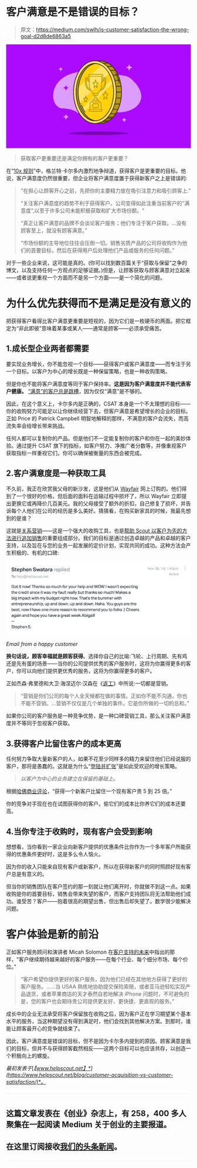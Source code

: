 # 客户满意是不是错误的目标？

> 原文：<https://medium.com/swlh/is-customer-satisfaction-the-wrong-goal-d2d8de6863a5>

![](img/d08c1e31321c557253085421b90813b9.png)

> 获取客户更重要还是满足你拥有的客户更重要？

在“[10x 规则](https://grantcardone.com/products/the-10x-rule-book)”中，格兰特·卡尔多内激烈地争辩道，获得客户是更重要的目标。他说，客户满意度仍然很重要，但企业将客户满意度置于获得新客户之上是错误的:

> "在担心让顾客开心之前，先把你的主要精力放在吸引注意力和吸引顾客上."
> 
> “关注客户满意度的趋势不利于获得客户。公司变得如此注重当前客户的“满意度”,以至于许多公司未能积极获取和扩大市场份额。"
> 
> “真正让客户满意的品牌不会谈论客户服务；他们专注于客户获取。…没有顾客至上，就没有顾客满意。”
> 
> “市场份额的主导地位往往会压倒一切。销售劣质产品的公司将收购作为他们的首要目标，然后在获得用户后处理他们产品或服务的任何问题。”

对于一些企业来说，这可能是真的。(你可以找到数百篇关于“获取与保留”之争的博文，以及支持任何一方观点的足够证据。)但是，让顾客获取与顾客满意对立起来——或者说更重视一个方面而不是另一个方面——是一个简化的问题。

# 为什么优先获得而不是满足是没有意义的

把获得客户看得比客户满意更重要是短视的，因为它们是一枚硬币的两面。把它框定为“非此即彼”意味着某事或某人——通常是顾客——必须承受痛苦。

## 1.成长型企业两者都需要

要实现业务增长，你不能忽视一个目标——获得客户或客户满意度——而专注于另一个目标。以客户为中心的增长既是一种保留策略，也是一种收购策略。

但是你也不能将客户满意度等同于客户保持率。**这是因为客户满意度并不能代表客户健康。** [“满意”的客户总是跳槽](https://hbr.org/1995/11/why-satisfied-customers-defect)，因为仅仅“满意”是不够的。

因此，在这个意义上，卡尔多内是正确的，CSAT 本身是一个不太理想的目标——你的收购努力可能足以让你继续经营下去，但客户满意是希望增长的企业的目标。正如 Price 的 Patrick Campbell 明智地解释的那样，不满意的客户会流失，而高流失率会给增长带来挑战。

任何人都可以复制你的产品。但是他们不一定能复制你的客户和你在一起的美妙体验。通过提升 CSAT 旗下的指标，如客户努力、净推广者分数等，并像重视客户获取指标一样重视它们，你可以确保被衡量的东西会被完成。

## 2.客户满意度是一种获取工具

不久前，我正在欣赏我父母的新沙发，这是他们从 [Wayfair](https://www.wayfair.com/) 网上订购的。他们得到了一个很好的价格，但后面的面料在运输过程中损坏了，所以 Wayfair 立即提出更换它或再降价几百美元。我的父母接受了额外的折扣，自己修复了损坏，并告诉每个人他们在公司的经历是多么美好。猜猜看，在购买新家具的时候，我最先想到的是谁？

这就是[关系营销](https://www.helpscout.net/blog/relationship-marketing/)——这是一个强大的收购工具，也是[帮助 Scout 以客户为先的方法进行追加销售](https://www.helpscout.net/blog/upsell/)的重要组成部分。我们的目标是通过创造卓越的产品和卓越的客户支持，以及旨在与您的业务一起发展的定价计划，实现共同的成功。这种方法会产生积极的、有机的口碑:

![](img/80902b4b8a698e52823dad011696a6c7.png)

*Email from a happy customer*

**换句话说，顾客幸福就是顾客获得**。选择你自己的比喻:飞轮、上行周期、先有鸡还是先有蛋的场景——当你的公司提供优秀的客户服务时，这将为你赢得更多的客户，你可以向他们提供更优秀的服务，这将为你赢得更多的客户。

正如杰森·弗里德和大卫·海涅迈尔·汉森在《[返工](https://37signals.com/rework)》中所说:一切都是营销。

> “营销是你们公司的每个人全天候都在做的事情。正如你不能不沟通，你也不能不营销。…营销不仅仅是几个单独的事件。它是你所做的一切的总和。”

如果你公司的客户服务是一种竞争优势，是一种口碑营销工具，那么关注客户满意度并不等同于忽视客户获取。

## 3.获得客户比留住客户的成本更高

任何努力争取大量新客户的人，如果不花至少同样多的精力来留住他们已经说服的客户，那将是愚蠢的。这就是为什么“[登陆并扩张](http://chasmgroup.org/blog/land-expand-is-a-business-strategy-not-a-sales-tactic/)”是如此受欢迎的增长策略。

> *以客户为中心的业务建立在保留的基础上。*

根据[哈佛商业评论](https://hbr.org/2014/10/the-value-of-keeping-the-right-customers)，“获得一个新客户比留住一个现有客户贵 5 到 25 倍。”

你的竞争对手现在也在试图获得你的客户。偷它们的成本比你养它们的成本还要高。

## 4.当你专注于收购时，现有客户会受到影响

想想看，当你看到一家企业向新客户提供的优惠条件比你作为一个多年客户所能获得的优惠条件更好时，这是多么令人恼火。

因为你的收入只能来自现有客户或新客户，所以在获得新客户的同时照顾好现有客户总是有意义的。

但当你的销售团队在客户签约的那一刻就让他们离开时，你就做不到这一点。如果收购是你的首要目标，销售会带来失望的客户，而客户支持团队将无法帮助他们成功。谁受苦？客户——抱着很高的期望出售，但出售后却失望了。数学很少能解决问题。

# 客户体验是新的前沿

正如客户服务顾问和演讲者 Micah Solomon 在[客户支持的未来](https://www.helpscout.net/helpu/future-of-customer-support/)中指出的那样，“客户继续期待越来越好的客户服务——在每个行业、每个细分市场、每个价位。”

> “客户希望你提供更好的客户服务，因为他们已经在其他地方获得了更好的客户服务。……当 USAA 熟练地协助提交保险索赔，或者亚马逊轻松实现产品退货，或者苹果商店的天才泰然自若地解决 iPhone 问题时，不可避免的是，您的客户也会期待贵公司提供更友好、更快捷、更直观的服务。”

成长中的企业无法承受将客户保留放在收购之后，因为客户正在学习期望某个基本水平的服务，当这种期望没有得到满足时，他们会找到其他解决方案。到那时，谁能让顾客最开心的竞争就结束了。

因此，客户满意度是错误的目标，但不是因为卡尔多内提到的原因。顾客满意是我们的目标，但并不与获得顾客截然相反——这两个目标可以也应该共存，以创造一个积极向上的螺旋。

*最初发表于*[*【www.helpscout.net】*](https://www.helpscout.net/blog/customer-acquisition-vs-customer-satisfaction/)*。*

![](img/731acf26f5d44fdc58d99a6388fe935d.png)

## 这篇文章发表在《创业》杂志上，有 258，400 多人聚集在一起阅读 Medium 关于创业的主要报道。

## 在这里订阅接收[我们的头条新闻](http://growthsupply.com/the-startup-newsletter/)。

![](img/731acf26f5d44fdc58d99a6388fe935d.png)